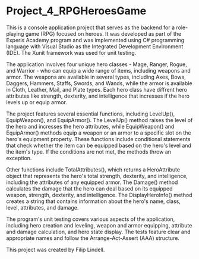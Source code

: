 # Project_4_RPGHeroesGame
This is a console application project that serves as the backend for a role-playing game (RPG) focused on heroes. It was developed as part of the Experis Academy program and was implemented using C# programming language with Visual Studio as the Integrated Development Environment (IDE). The Xunit framework was used for unit testing.

The application involves four unique hero classes - Mage, Ranger, Rogue, and Warrior - who can equip a wide range of items, including weapons and armor. The weapons are available in several types, including Axes, Bows, Daggers, Hammers, Staffs, Swords, and Wands, while the armor is available in Cloth, Leather, Mail, and Plate types. Each hero class have diffrent hero attributes like strength, dexterity, and intelligence that incresses if the hero levels up or equip armor.

The project features several essential functions, including LevelUp(), EquipWeapon(), and EquipArmor(). The LevelUp() method raises the level of the hero and incresses the hero attributes, while EquipWeapon() and EquipArmor() methods equip a weapon or an armor to a specific slot on the hero's equipment property. These functions include conditional statements that check whether the item can be equipped based on the hero's level and the item's type. If the conditions are not met, the methods throw an exception.

Other functions include TotalAttributes(), which returns a HeroAttribute object that represents the hero's total strength, dexterity, and intelligence, including the attributes of any equipped armor. The Damage() method calculates the damage that the hero can deal based on its equipped weapon, strength, dexterity, and intelligence. The DisplayHeroInfo() method creates a string that contains information about the hero's name, class, level, attributes, and damage.

The program's unit testing covers various aspects of the application, including hero creation and leveling, weapon and armor equipping, attribute and damage calculation, and hero state display. The tests feature clear and appropriate names and follow the Arrange-Act-Assert (AAA) structure.

This project was created by Filip Lindell.
